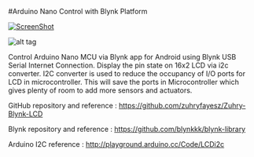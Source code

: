 #Arduino Nano Control with Blynk Platform

[![ScreenShot](https://github.com/zuhryfayesz/Zuhry-Blynk-LCD/blob/master/video.PNG)](https://www.youtube.com/watch?v=lY00fh99oDo)

![alt tag](https://github.com/zuhryfayesz/Zuhry-Blynk-LCD/blob/master/LCD%20with%20I2C%20Arduino%20Nano.PNG)

Control Arduino Nano MCU via Blynk app for Android using Blynk USB Serial Internet Connection. Display the pin state on 16x2 LCD via i2c converter. I2C converter is used to reduce the occupancy of I/O ports for LCD in microcontroller. This will save the ports in Microcontroller which gives plenty of room to add more sensors and actuators.

GitHub repository and reference : https://github.com/zuhryfayesz/Zuhry-Blynk-LCD

Blynk repository and reference : https://github.com/blynkkk/blynk-library

Arduino I2C reference : http://playground.arduino.cc/Code/LCDi2c
